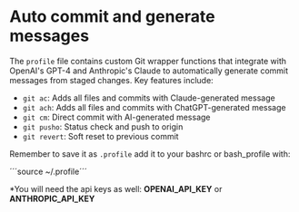 # Auto commit and generate messages

The `profile` file contains custom Git wrapper functions that integrate with OpenAI's GPT-4 and Anthropic's Claude to automatically generate commit messages from staged changes. Key features include:

- `git ac`: Adds all files and commits with Claude-generated message
- `git ach`: Adds all files and commits with ChatGPT-generated message  
- `git cm`: Direct commit with AI-generated message
- `git pusho`: Status check and push to origin
- `git revert`: Soft reset to previous commit


Remember to save it as `.profile` add it to your bashrc or bash_profile with:

´´´source ~/.profile´´´

*You will need the api keys as well: **OPENAI_API_KEY** or **ANTHROPIC_API_KEY**